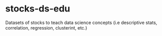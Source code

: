# stocks-ds-edu
Datasets of stocks to teach data science concepts (i.e descriptive stats, correlation, regression, clusterint, etc.)
